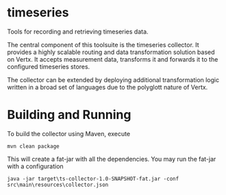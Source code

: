 # timeseries
Tools for recording and retrieving timeseries data.

The central component of this toolsuite is the timeseries collector. It provides a highly scalable routing and 
data transformation solution based on Vertx. It accepts measurement data, transforms it and forwards it to the 
configured timeseries stores.

The collector can be extended by deploying additional transformation logic written in a broad set of languages due
to the polyglott nature of Vertx.

# Building and Running

To build the collector using Maven, execute
  
    mvn clean package
    
This will create a fat-jar with all the dependencies. You may run the fat-jar with a configuration

    java -jar target\ts-collector-1.0-SNAPSHOT-fat.jar -conf src\main\resources\collector.json
